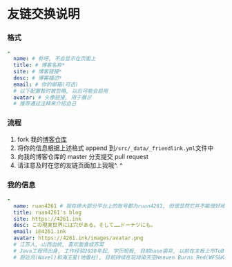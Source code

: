 # 友链交换说明

### 格式
```yaml
-
  name: # 称呼, 不会显示在页面上
  title: # 博客名称*
  site: # 博客链接*
  desc: # 博客描述*
  email: # 你的邮箱(可选)
  # 以下配置暂时被忽略, 以后可能会启用
  avatar: # 头像链接, 用于展示
  # 推荐通过注释来介绍自己
```

### 流程
1. fork 我的[博客仓库](https://github.com/ruan4261/ruan4261.github.io/)
2. 将你的信息根据上述格式 append 到`/src/_data/_friendlink.yml`文件中
3. 向我的博客仓库的 master 分支提交 pull request
4. 请注意及时在您的友链页面加上我哦^. ^

### 我的信息
```yaml
- 
  name: ruan4261 # 我在绝大部分平台上的账号都为ruan4261, 但很显然它并不能很好地被读出来, 所以你可以称呼我为 时雨「しぐれ」,　全名为 林时雨「はやししぐれ」
  title: ruan4261's blog
  site: https://4261.ink
  desc: この現実世界には穴がある。そして……ドーナツにも。
  email: i@4261.ink
  avatar: https://4261.ink/images/avatar.png
  # 江苏人, 山西血统, 喜欢面食或苏菜
  # Java工程师出身, 工作经验2020年起, 学历短板, 目前base南京, 以前在主板上市ToB传统软件公司, 现寻找机会中
  # 厨近月(Navel)和海王星(地雷社), 目前持续在玩绯染天空Heaven Burns Red(WFS&Key), LOL水平比较业余只和朋友开黑
```
